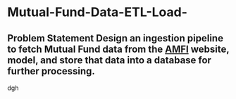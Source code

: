 # Mutual-Fund-Data-ETL-Load-
## Problem Statement  Design an ingestion pipeline to fetch Mutual Fund data from the [AMFI](https://www.amfiindia.com/nav-history-download) website, model, and store that data into a database for further processing.
dgh

